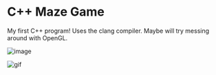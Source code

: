 # C++ Maze Game

My first C++ program! Uses the clang compiler. Maybe will try messing around with OpenGL. 

![image](https://user-images.githubusercontent.com/108207472/229118289-de020086-5c26-47b4-91ac-af8dded1b183.png)

![gif](https://user-images.githubusercontent.com/108207472/229119249-b0f7e64c-d747-4793-bab2-7edb5ef8d179.gif)
